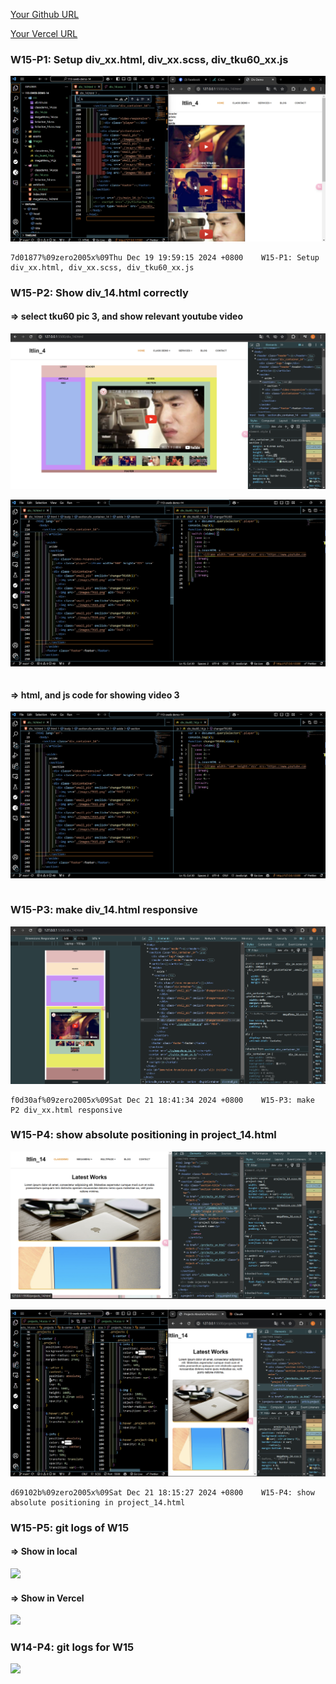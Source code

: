 [Your Github URL](https://github.com/zero2005x/113-sweb-demo-14)

[Your Vercel URL](https://vercel.com/larry-lins-projects/113-sweb-demo-14)

###  W15-P1: Setup div_xx.html, div_xx.scss, div_tku60_xx.js
 
![](w15-p1.png)
 
```
7d01877%09zero2005x%09Thu Dec 19 19:59:15 2024 +0800    W15-P1: Setup div_xx.html, div_xx.scss, div_tku60_xx.js
```

###  W15-P2: Show div_14.html correctly

#### => select tku60 pic 3, and show relevant youtube video

![](w15-p2-1.png)

![](w15-p2-2.png)

```

```


#### => html, and js code for showing video 3

![](w15-p2-2.png)

```

```

###  W15-P3: make div_14.html responsive

![](w15-p3.png)

```
f0d30af%09zero2005x%09Sat Dec 21 18:41:34 2024 +0800    W15-P3: make P2 div_xx.html responsive
```
###  W15-P4: show absolute positioning in project_14.html

![](w15-p4-1.png)

![](w15-p4-2.png)

```
d69102b%09zero2005x%09Sat Dec 21 18:15:27 2024 +0800    W15-P4: show absolute positioning in project_14.html
```


###   W15-P5:  git logs of W15

#### => Show in local


![](./w15-pX-1.png)


#### => Show in Vercel 

![](./w15-pX-2.png)

### W14-P4: git logs for W15

![](./w15-pX-1.png)
